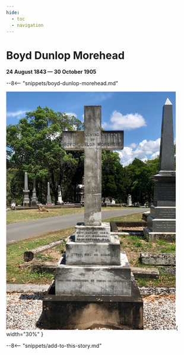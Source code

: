 ```yaml
---
hide:
  - toc
  - navigation 
---
```


# Boyd Dunlop Morehead 

**24 August 1843 — 30 October 1905**

--8<-- "snippets/boyd-dunlop-morehead.md"

![Boyd Dunlop Morehead headstone](../assets/boyd-dunlop-morehead-headstone.jpg){ width="30%" }

--8<-- "snippets/add-to-this-story.md"
